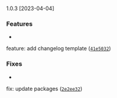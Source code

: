 #
1.0.3
[2023-04-04]

### Features

*
feature: add changelog template
([`41e5032`](https://github.com/tomasciar/foodmaps/commit/41e50325ddc97900dbc02f5a12addcadab334027))

### Fixes

*
fix: update packages
([`2e2ee32`](https://github.com/tomasciar/foodmaps/commit/2e2ee32c3d5bb4dc42d635527d150ad43bf3f548))



